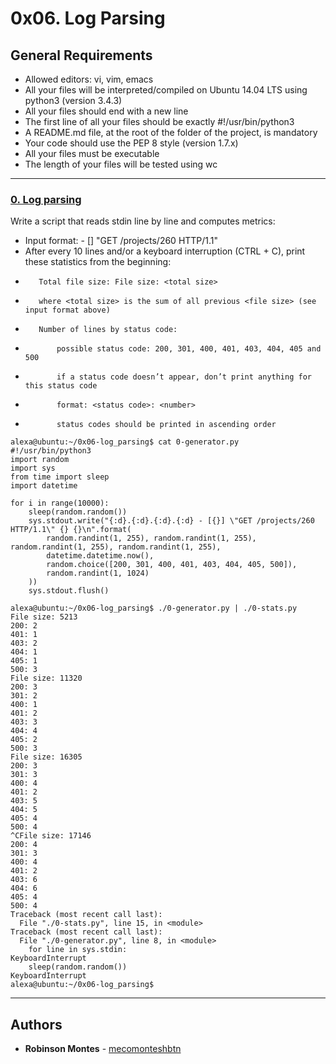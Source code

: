 # 0x06. Log Parsing

## General Requirements
*    Allowed editors: vi, vim, emacs
*    All your files will be interpreted/compiled on Ubuntu 14.04 LTS using python3 (version 3.4.3)
*    All your files should end with a new line
*    The first line of all your files should be exactly #!/usr/bin/python3
*    A README.md file, at the root of the folder of the project, is mandatory
*    Your code should use the PEP 8 style (version 1.7.x)
*    All your files must be executable
*    The length of your files will be tested using wc

---
### [0. Log parsing](./0-stats.py)
Write a script that reads stdin line by line and computes metrics:
*    Input format: <IP Address> - [<date>] "GET /projects/260 HTTP/1.1" <status code> <file size>
*    After every 10 lines and/or a keyboard interruption (CTRL + C), print these statistics from the beginning:
*        Total file size: File size: <total size>
*        where <total size> is the sum of all previous <file size> (see input format above)
*        Number of lines by status code:
*            possible status code: 200, 301, 400, 401, 403, 404, 405 and 500
*            if a status code doesn’t appear, don’t print anything for this status code
*            format: <status code>: <number>
*            status codes should be printed in ascending order
```
alexa@ubuntu:~/0x06-log_parsing$ cat 0-generator.py
#!/usr/bin/python3
import random
import sys
from time import sleep
import datetime

for i in range(10000):
    sleep(random.random())
    sys.stdout.write("{:d}.{:d}.{:d}.{:d} - [{}] \"GET /projects/260 HTTP/1.1\" {} {}\n".format(
        random.randint(1, 255), random.randint(1, 255), random.randint(1, 255), random.randint(1, 255),
        datetime.datetime.now(),
        random.choice([200, 301, 400, 401, 403, 404, 405, 500]),
        random.randint(1, 1024)
    ))
    sys.stdout.flush()
```
```
alexa@ubuntu:~/0x06-log_parsing$ ./0-generator.py | ./0-stats.py 
File size: 5213
200: 2
401: 1
403: 2
404: 1
405: 1
500: 3
File size: 11320
200: 3
301: 2
400: 1
401: 2
403: 3
404: 4
405: 2
500: 3
File size: 16305
200: 3
301: 3
400: 4
401: 2
403: 5
404: 5
405: 4
500: 4
^CFile size: 17146
200: 4
301: 3
400: 4
401: 2
403: 6
404: 6
405: 4
500: 4
Traceback (most recent call last):
  File "./0-stats.py", line 15, in <module>
Traceback (most recent call last):
  File "./0-generator.py", line 8, in <module>
    for line in sys.stdin:
KeyboardInterrupt
    sleep(random.random())
KeyboardInterrupt
alexa@ubuntu:~/0x06-log_parsing$ 
```
---
## Authors

* **Robinson Montes** - [mecomonteshbtn](https://github.com/mecomonteshbtn)
